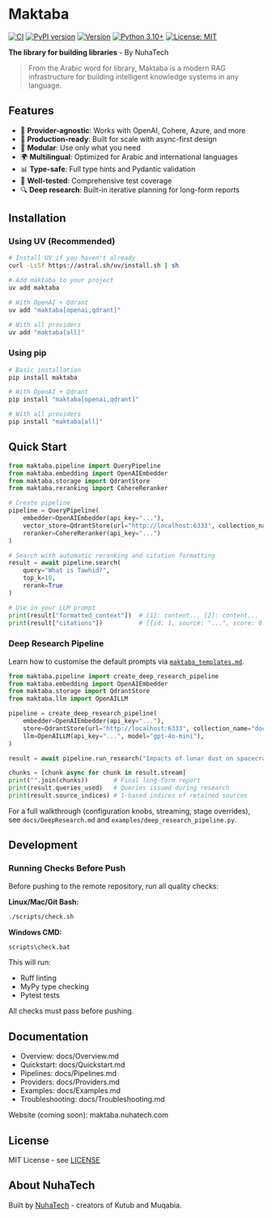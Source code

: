 # Maktaba

[![CI](https://github.com/nuhatech/maktaba/actions/workflows/ci.yml/badge.svg)](https://github.com/nuhatech/maktaba/actions/workflows/ci.yml)
[![PyPI version](https://badge.fury.io/py/maktaba.svg)](https://badge.fury.io/py/maktaba)
[![Version](https://img.shields.io/badge/version-0.1.11-blue.svg)](https://github.com/nuhatech/maktaba/releases)
[![Python 3.10+](https://img.shields.io/badge/python-3.10+-blue.svg)](https://www.python.org/downloads/)
[![License: MIT](https://img.shields.io/badge/License-MIT-yellow.svg)](https://opensource.org/licenses/MIT)

**The library for building libraries** - By NuhaTech

> From the Arabic word for library, Maktaba is a modern RAG infrastructure for building intelligent knowledge systems in any language.

## Features

- 🔌 **Provider-agnostic**: Works with OpenAI, Cohere, Azure, and more
- 🚀 **Production-ready**: Built for scale with async-first design
- 🧩 **Modular**: Use only what you need
- 🌍 **Multilingual**: Optimized for Arabic and international languages
- 📊 **Type-safe**: Full type hints and Pydantic validation
- 🧪 **Well-tested**: Comprehensive test coverage
- 🔍 **Deep research**: Built-in iterative planning for long-form reports

## Installation

### Using UV (Recommended)

```bash
# Install UV if you haven't already
curl -LsSf https://astral.sh/uv/install.sh | sh

# Add maktaba to your project
uv add maktaba

# With OpenAI + Qdrant
uv add "maktaba[openai,qdrant]"

# With all providers
uv add "maktaba[all]"
```

### Using pip

```bash
# Basic installation
pip install maktaba

# With OpenAI + Qdrant
pip install "maktaba[openai,qdrant]"

# With all providers
pip install "maktaba[all]"
```

## Quick Start

```python
from maktaba.pipeline import QueryPipeline
from maktaba.embedding import OpenAIEmbedder
from maktaba.storage import QdrantStore
from maktaba.reranking import CohereReranker

# Create pipeline
pipeline = QueryPipeline(
    embedder=OpenAIEmbedder(api_key="..."),
    vector_store=QdrantStore(url="http://localhost:6333", collection_name="docs"),
    reranker=CohereReranker(api_key="...")
)

# Search with automatic reranking and citation formatting
result = await pipeline.search(
    query="What is Tawhid?",
    top_k=10,
    rerank=True
)

# Use in your LLM prompt
print(result["formatted_context"])  # [1]: content... [2]: content...
print(result["citations"])          # [{id: 1, source: "...", score: 0.95}, ...]
```

### Deep Research Pipeline
Learn how to customise the default prompts via [`maktaba_templates.md`](./docs/Templates.md).


```python
from maktaba.pipeline import create_deep_research_pipeline
from maktaba.embedding import OpenAIEmbedder
from maktaba.storage import QdrantStore
from maktaba.llm import OpenAILLM

pipeline = create_deep_research_pipeline(
    embedder=OpenAIEmbedder(api_key="..."),
    store=QdrantStore(url="http://localhost:6333", collection_name="docs"),
    llm=OpenAILLM(api_key="...", model="gpt-4o-mini"),
)

result = await pipeline.run_research("Impacts of lunar dust on spacecraft design")

chunks = [chunk async for chunk in result.stream]
print("".join(chunks))       # Final long-form report
print(result.queries_used)   # Queries issued during research
print(result.source_indices) # 1-based indices of retained sources
```

For a full walkthrough (configuration knobs, streaming, stage overrides), see `docs/DeepResearch.md` and `examples/deep_research_pipeline.py`.

## Development

### Running Checks Before Push

Before pushing to the remote repository, run all quality checks:

**Linux/Mac/Git Bash:**
```bash
./scripts/check.sh
```

**Windows CMD:**
```cmd
scripts\check.bat
```

This will run:
- Ruff linting
- MyPy type checking
- Pytest tests

All checks must pass before pushing.

## Documentation

- Overview: docs/Overview.md
- Quickstart: docs/Quickstart.md
- Pipelines: docs/Pipelines.md
- Providers: docs/Providers.md
- Examples: docs/Examples.md
- Troubleshooting: docs/Troubleshooting.md

Website (coming soon): maktaba.nuhatech.com

## License

MIT License - see [LICENSE](LICENSE)

## About NuhaTech

Built by [NuhaTech](https://nuhatech.com) - creators of Kutub and Muqabia.

